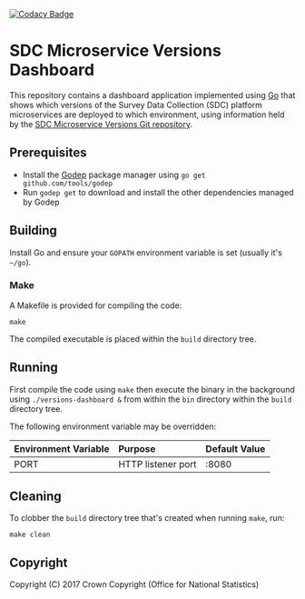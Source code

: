 [![Codacy Badge](https://api.codacy.com/project/badge/Grade/d5d832c468cc4307905ca7f3c9d84d67)](https://www.codacy.com/app/sdcplatform/sdc-service-versions-dashboard?utm_source=github.com&amp;utm_medium=referral&amp;utm_content=ONSdigital/sdc-service-versions-dashboard&amp;utm_campaign=Badge_Grade)

# SDC Microservice Versions Dashboard
This repository contains a dashboard application implemented using [Go](https://golang.org/) that shows which versions of the Survey Data Collection (SDC) platform microservices are deployed to which environment, using information held by the [SDC Microservice Versions Git repository](https://github.com/ONSdigital/sdc-service-versions).

## Prerequisites
* Install the [Godep](https://github.com/tools/godep) package manager using `go get github.com/tools/godep`
* Run `godep get` to download and install the other dependencies managed by Godep

## Building
Install Go and ensure your `GOPATH` environment variable is set (usually it's `~/go`).

### Make
A Makefile is provided for compiling the code:

```
make
```

The compiled executable is placed within the `build` directory tree.

## Running
First compile the code using `make` then execute the binary in the background using `./versions-dashboard &` from within the `bin` directory within the `build` directory tree.

The following environment variable may be overridden:

| Environment Variable | Purpose            | Default Value  |
| :------------------- | :----------------- | :------------- |
| PORT                 | HTTP listener port | :8080          |

## Cleaning
To clobber the `build` directory tree that's created when running `make`, run:

```
make clean
```

## Copyright
Copyright (C) 2017 Crown Copyright (Office for National Statistics)
